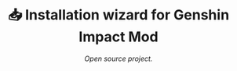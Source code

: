 <div align="center">
    <h1>📥 Installation wizard for Genshin Impact Mod</h1>
    <i>Open source project.</i>
</div>